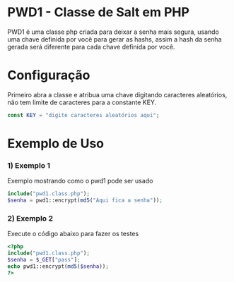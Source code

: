 # PWD1 - Classe de Salt em PHP
PWD1 é uma classe php criada para deixar a senha mais segura, usando uma chave definida por você para gerar as hashs, assim a hash da senha gerada será diferente para cada chave definida por você.

# Configuração
Primeiro abra a classe e atribua uma chave digitando caracteres aleatórios, não tem limite de caracteres
para a constante KEY.
```php
const KEY = "digite caracteres aleatórios aqui";
```

# Exemplo de Uso

### 1) Exemplo 1

Exemplo mostrando como o pwd1 pode ser usado
```php
include("pwd1.class.php");
$senha = pwd1::encrypt(md5("Aqui fica a senha"));
```

### 2) Exemplo 2

Execute o código abaixo para fazer os testes
```php
<?php
include("pwd1.class.php");
$senha = $_GET["pass"];
echo pwd1::encrypt(md5($senha));
?>
```
